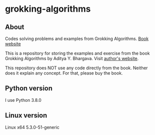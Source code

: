 
# grokking-algorithms

## About

Codes solving problems and examples from Grokking Algorithms. [Book website](https://www.manning.com/books/grokking-algorithms)

This is a repository for storing the examples and exercise from the book Grokking Algorithms by Aditya Y. Bhargava. Visit [author's website](http://adit.io).

This repository does NOT use any code directly from the book. Neither does it explain any concept. For that, please buy the book.

## Python version

I use Python 3.8.0

## Linux version

Linux x64 5.3.0-51-generic
